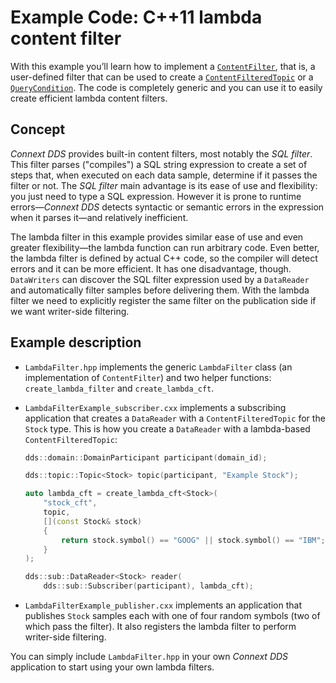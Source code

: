 # Example Code: C++11 lambda content filter

With this example you’ll learn how to implement a
[`ContentFilter`](https://community.rti.com/static/documentation/connext-dds/current/doc/api/connext_dds/api_cpp2/classrti_1_1topic_1_1ContentFilter.html),
that is, a user-defined filter that can be used to create a
[`ContentFilteredTopic`](https://community.rti.com/static/documentation/connext-dds/current/doc/api/connext_dds/api_cpp2/classdds_1_1topic_1_1ContentFilteredTopic.html)
or a
[`QueryCondition`](https://community.rti.com/static/documentation/connext-dds/current/doc/api/connext_dds/api_cpp2/classdds_1_1sub_1_1cond_1_1QueryCondition.html).
The code is completely generic and you can use it to easily create efficient
lambda content filters.

## Concept

*Connext DDS* provides built-in content filters, most notably the *SQL filter*.
This filter parses ("compiles") a SQL string expression to create a set of steps
that, when executed on each data sample, determine if it passes the filter or
not. The *SQL filter* main advantage is its ease of use and flexibility: you
just need to type a SQL expression. However it is prone to runtime
errors—*Connext DDS* detects syntactic or semantic errors in the expression when
it parses it—and relatively inefficient.

The lambda filter in this example provides similar ease of use and even greater
flexibility—the lambda function can run arbitrary code. Even better, the lambda
filter is defined by actual C++ code, so the compiler will detect errors and it
can be more efficient. It has one disadvantage, though. `DataWriters` can
discover the SQL filter expression used by a `DataReader` and automatically
filter samples before delivering them. With the lambda filter we need to
explicitly register the same filter on the publication side if we want
writer-side filtering.

## Example description

-   `LambdaFilter.hpp` implements the generic `LambdaFilter` class (an
    implementation of `ContentFilter`) and two helper functions:
    `create_lambda_filter` and `create_lambda_cft`.

-   `LambdaFilterExample_subscriber.cxx` implements a subscribing application
    that creates a `DataReader` with a `ContentFilteredTopic` for the `Stock`
    type. This is how you create a `DataReader` with a lambda-based
    `ContentFilteredTopic`:

    ```cpp
    dds::domain::DomainParticipant participant(domain_id);

    dds::topic::Topic<Stock> topic(participant, "Example Stock");

    auto lambda_cft = create_lambda_cft<Stock>(
        "stock_cft",
        topic,
        [](const Stock& stock)
        {
            return stock.symbol() == "GOOG" || stock.symbol() == "IBM";
        }
    );

    dds::sub::DataReader<Stock> reader(
        dds::sub::Subscriber(participant), lambda_cft);
    ```

-   `LambdaFilterExample_publisher.cxx` implements an application that publishes
    `Stock` samples each with one of four random symbols (two of which pass the
    filter). It also registers the lambda filter to perform writer-side
    filtering.

You can simply include `LambdaFilter.hpp` in your own *Connext DDS* application
to start using your own lambda filters.
